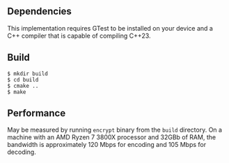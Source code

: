 ## Dependencies ##

This implementation requires GTest to be installed on your device and a C++ compiler that is capable of compiling C++23.

## Build ##

```
$ mkdir build
$ cd build
$ cmake ..
$ make
```

## Performance ##

May be measured by running `encrypt` binary from the `build` directory.
On a machine with an AMD Ryzen 7 3800X processor and 32GBb of RAM, the bandwidth is approximately 120 Mbps for encoding and 105 Mbps for decoding.
